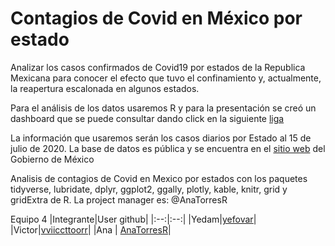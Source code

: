 # Contagios de Covid en México por estado

Analizar los casos confirmados de Covid19 por estados de la Republica Mexicana para conocer el efecto que tuvo el confinamiento y, actualmente, la reapertura escalonada en algunos estados.

Para el análisis de los datos usaremos R y para la presentación se creó un dashboard que se puede consultar dando click en la siguiente [liga](https://anatorresramirez.shinyapps.io/Practica_final/)

La información que usaremos serán los casos diarios por Estado al 15 de julio de 2020. La base de datos es pública y se encuentra en el [sitio web](https://coronavirus.gob.mx/datos/#DownZCSV) del Gobierno de México 

Analisis de contagios de Covid en Mexico por estados con los paquetes tidyverse, lubridate, dplyr, ggplot2, ggally, plotly, kable, knitr, grid y gridExtra de R.
La project manager es: @AnaTorresR



Equipo 4
|Integrante|User github|
|:--:|:--:|
|Yedam|[yefovar](https://github.com/yefovar)|
|Victor|[vviiccttoorr](https://github.com/vviiccttoorr)|
|Ana    | [AnaTorresR](https://github.com/AnaTorresR)|


